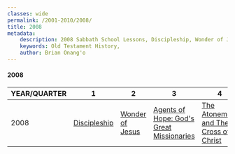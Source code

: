 ```yaml
---
classes: wide
permalink: /2001-2010/2008/
title: 2008
metadata:
    description: 2008 Sabbath School Lessons, Discipleship, Wonder of Jesus, Agents of Hope; God's Great Missionaries, The Atonement and The Cross of Christ
    keywords: Old Testament History,
    author: Brian Onang'o
---
```


#### 2008

YEAR/QUARTER |   1  | 2| 3| 4
-------------|------------|---|--|---
2008   |  [Discipleship](/2001-2010/2008/quarter1) | [Wonder of Jesus](/2001-2010/2008/quarter2) | [Agents of Hope: God's Great Missionaries](/2001-2010/2008/quarter3) | [The Atonement and The Cross of Christ](/2001-2010/2008/quarter4) |
 